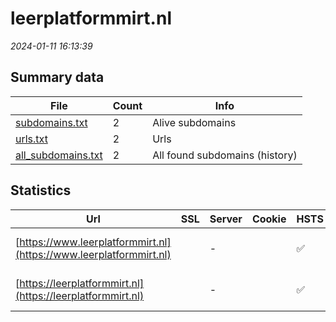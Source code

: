 # leerplatformmirt.nl
*2024-01-11 16:13:39*
## Summary data


| File       | Count | Info |
|------------|-------|------|
|[subdomains.txt](/data/leerplatformmirt.nl/subdomains.txt)|2|Alive subdomains|
|[urls.txt](/data/leerplatformmirt.nl/urls.txt)|2|Urls|
|[all_subdomains.txt](/data/leerplatformmirt.nl/all_subdomains.txt)|2|All found subdomains (history)|


## Statistics


| Url | SSL | Server | Cookie | HSTS | CSP | XFO | XXP | RP | Tech |Title |
|------------|-------|------|------|------|------|------|------|------|------|------|
|[https://www.leerplatformmirt.nl](https://www.leerplatformmirt.nl)| |-| |:white_check_mark: | :white_check_mark:| :white_check_mark: | :white_check_mark: | :white_check_mark: |HSTS Microsoft ASP.NET:-|Object moved|
|[https://leerplatformmirt.nl](https://leerplatformmirt.nl)| |-| |:white_check_mark: | :white_check_mark:| :white_check_mark: | :white_check_mark: | :white_check_mark: |HSTS Microsoft ASP.NET:-|Home - Leerplatf...|